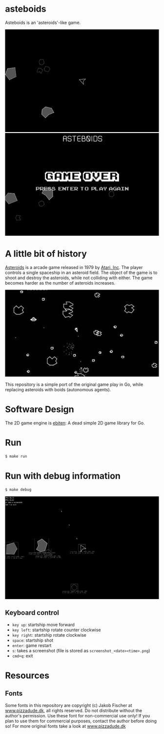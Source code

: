 # asteboids

Asteboids is an 'asteroids'-like game.

![](screen1.png)
![](screen2.png)

# A little bit of history

[Asteroids](https://en.wikipedia.org/wiki/Asteroids_(video_game)) is a arcade game released in 1979 by [Atari, Inc](https://en.wikipedia.org/wiki/Atari,_Inc.). The player controls a single spaceship in an asteroid field. The object of the game is to shoot and destroy the asteroids, while not colliding with either. The game becomes harder as the number of asteroids increases.

![](asteroids-by-atari.jpg)

This repository is a simple port of the original game play in Go, while replacing asteroids with boids (autonomous agents).

# Software Design

The 2D game engine is [ebiten](https://ebiten.org/): A dead simple 2D game library for Go.

# Run

```sh
$ make run
```

# Run with debug information

```sh
$ make debug
```

![](screen3.png)

## Keyboard control

* `key up`: startship move forward
* `key left`: startship rotate counter clockwise
* `key right`: startship rotate clockwise
* `space`: startship shot
* `enter`: game restart
* `s`: takes a screenshot (file is stored as `screenshot_<date><time>.png`)
* `cmd+q`: exit

# Resources

## Fonts

Some fonts in this repository are copyright (c) Jakob Fischer at www.pizzadude.dk,  all rights reserved. 
Do not distribute without the author's permission.
Use these font for non-commercial use only! If you plan to use them for commercial purposes, contact the author before doing so!
For more original fonts take a look at www.pizzadude.dk
